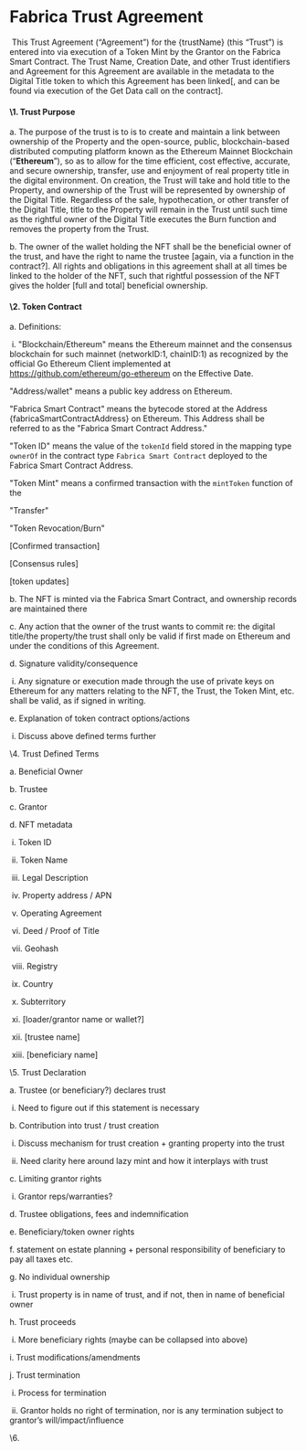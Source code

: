 # Fabrica Trust Agreement

​	This Trust Agreement (“Agreement”) for the {trustName} (this “Trust”) is entered into via execution of a Token Mint by the Grantor on the Fabrica Smart Contract. The Trust Name, Creation Date, and other Trust identifiers and Agreement for this Agreement are available in the metadata to the Digital Title token to which this Agreement has been linked[, and can be found via execution of the Get Data call on the contract].

#### \1.   Trust Purpose

a.   The purpose of the trust is to is to create and maintain a link between ownership of the Property and the open-source, public, blockchain-based distributed computing platform known as the Ethereum Mainnet Blockchain (“**Ethereum**”), so as to allow for the time efficient, cost effective, accurate, and secure ownership, transfer, use and enjoyment of real property title in the digital environment. On creation, the Trust will take and hold title to the Property, and ownership of the Trust will be represented by ownership of the Digital Title. Regardless of the sale, hypothecation, or other transfer of the Digital Title, title to the Property will remain in the Trust until such time as the rightful owner of the Digital Title executes the Burn function and removes the property from the Trust.

b.   The owner of the wallet holding the NFT shall be the beneficial owner of the trust, and have the right to name the trustee [again, via a function in the contract?]. All rights and obligations in this agreement shall at all times be linked to the holder of the NFT, such that rightful possession of the NFT gives the holder [full and total] beneficial ownership.

#### \2.   Token Contract

a.   Definitions:

​                        i.   "Blockchain/Ethereum" means the Ethereum mainnet and the consensus blockchain for such mainnet (networkID:1, chainID:1) as recognized by the official Go Ethereum Client implemented at https://github.com/ethereum/go-ethereum on the Effective Date.

"Address/wallet" means a public key address on Ethereum.

"Fabrica Smart Contract" means the bytecode stored at the Address {fabricaSmartContractAddress} on Ethereum. This Address shall be referred to as the "Fabrica Smart Contract Address."

"Token ID" means the value of the `tokenId` field stored in the mapping type `ownerOf` in the contract type `Fabrica Smart Contract` deployed to the Fabrica Smart Contract Address. 

"Token Mint" means a confirmed transaction with the `mintToken` function of the 

"Transfer"

"Token Revocation/Burn"

[Confirmed transaction]

[Consensus rules]

[token updates]

b.   The NFT is minted via the Fabrica Smart Contract, and ownership records are maintained there

c.   Any action that the owner of the trust wants to commit re: the digital title/the property/the trust shall only be valid if first made on Ethereum and under the conditions of this Agreement. 

d.   Signature validity/consequence

​                        i.    Any signature or execution made through the use of private keys on Ethereum for any matters relating to the NFT, the Trust, the Token Mint, etc. shall be valid, as if signed in writing.

e.   Explanation of token contract options/actions

​                        i.   Discuss above defined terms further

\4.   Trust Defined Terms

a.   Beneficial Owner

b.   Trustee

c.   Grantor

d.   NFT metadata

​                        i.   Token ID

​                       ii.   Token Name

​                      iii.   Legal Description

​                      iv.   Property address / APN

​                       v.   Operating Agreement

​                      vi.   Deed / Proof of Title

​                      vii.   Geohash

​                     viii.   Registry

​                      ix.   Country

​                       x.   Subterritory

​                      xi.   [loader/grantor name or wallet?]

​                      xii.   [trustee name]

​                     xiii.   [beneficiary name]

\5.   Trust Declaration

a.   Trustee (or beneficiary?) declares trust

​                        i.   Need to figure out if this statement is necessary

b.   Contribution into trust / trust creation

​                        i.   Discuss mechanism for trust creation + granting property into the trust

​                       ii.   Need clarity here around lazy mint and how it interplays with trust

c.   Limiting grantor rights

​                        i.   Grantor reps/warranties?

d.   Trustee obligations, fees and indemnification

e.   Beneficiary/token owner rights

f.   statement on estate planning + personal responsibility of beneficiary to pay all taxes etc.

g.   No individual ownership

​                        i.   Trust property is in name of trust, and if not, then in name of beneficial owner

h.   Trust proceeds

​                        i.   More beneficiary rights (maybe can be collapsed into above)

i.   Trust modifications/amendments

j.   Trust termination

​                        i.   Process for termination

​                       ii.   Grantor holds no right of termination, nor is any termination subject to grantor’s will/impact/influence

\6.   